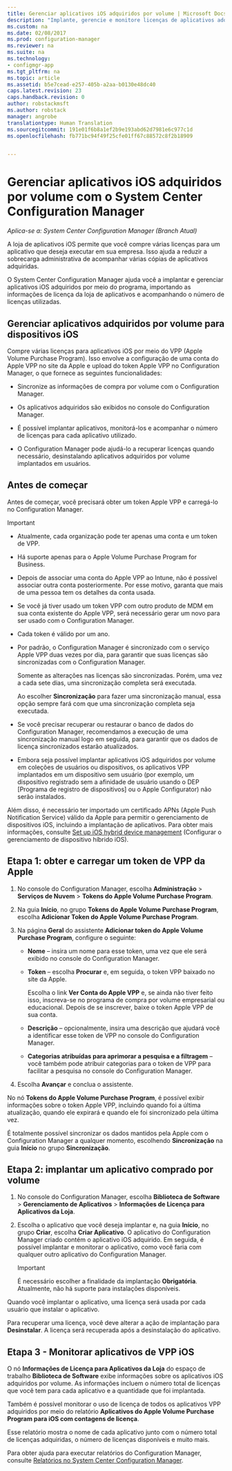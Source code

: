 ```yaml
---
title: Gerenciar aplicativos iOS adquiridos por volume | Microsoft Docs
description: "Implante, gerencie e monitore licenças de aplicativos adquiridos por meio da loja de aplicativos iOS."
ms.custom: na
ms.date: 02/08/2017
ms.prod: configuration-manager
ms.reviewer: na
ms.suite: na
ms.technology:
- configmgr-app
ms.tgt_pltfrm: na
ms.topic: article
ms.assetid: b5e7cead-e257-405b-a2aa-b0130e48dc40
caps.latest.revision: 23
caps.handback.revision: 0
author: robstackmsft
ms.author: robstack
manager: angrobe
translationtype: Human Translation
ms.sourcegitcommit: 191e01f6b8a1ef2b9e193abd62d7981e6c977c1d
ms.openlocfilehash: fb771bc94f49f25cfe01ff67c88572c8f2b18909


---
```

# <a name="manage-volume-purchased-ios-apps-with-system-center-configuration-manager"></a>Gerenciar aplicativos iOS adquiridos por volume com o System Center Configuration Manager

*Aplica-se a: System Center Configuration Manager (Branch Atual)*



 A loja de aplicativos iOS permite que você compre várias licenças para um aplicativo que deseja executar em sua empresa. Isso ajuda a reduzir a sobrecarga administrativa de acompanhar várias cópias de aplicativos adquiridas.  

 O System Center Configuration Manager ajuda você a implantar e gerenciar aplicativos iOS adquiridos por meio do programa, importando as informações de licença da loja de aplicativos e acompanhando o número de licenças utilizadas.  

## <a name="manage-volume-purchased-apps-for-ios-devices"></a>Gerenciar aplicativos adquiridos por volume para dispositivos iOS  
 Compre várias licenças para aplicativos iOS por meio do VPP (Apple Volume Purchase Program). Isso envolve a configuração de uma conta do Apple VPP no site da Apple e upload do token Apple VPP no Configuration Manager, o que fornece as seguintes funcionalidades:  

-   Sincronize as informações de compra por volume com o Configuration Manager.  

-   Os aplicativos adquiridos são exibidos no console do Configuration Manager.  

-   É possível implantar aplicativos, monitorá-los e acompanhar o número de licenças para cada aplicativo utilizado.  

-   O Configuration Manager pode ajudá-lo a recuperar licenças quando necessário, desinstalando aplicativos adquiridos por volume implantados em usuários.  

## <a name="before-you-start"></a>Antes de começar  
 Antes de começar, você precisará obter um token Apple VPP e carregá-lo no Configuration Manager.  

> [!IMPORTANT]  
>  -   Atualmente, cada organização pode ter apenas uma conta e um token de VPP.  
> -   Há suporte apenas para o Apple Volume Purchase Program for Business.  
> -   Depois de associar uma conta do Apple VPP ao Intune, não é possível associar outra conta posteriormente. Por esse motivo, garanta que mais de uma pessoa tem os detalhes da conta usada.  
> -   Se você já tiver usado um token VPP com outro produto de MDM em sua conta existente do Apple VPP, será necessário gerar um novo para ser usado com o Configuration Manager.  
> -   Cada token é válido por um ano.  
> -   Por padrão, o Configuration Manager é sincronizado com o serviço Apple VPP duas vezes por dia, para garantir que suas licenças são sincronizadas com o Configuration Manager.  
>   
>      Somente as alterações nas licenças são sincronizadas. Porém, uma vez a cada sete dias, uma sincronização completa será executada.  
>   
>      Ao escolher **Sincronização** para fazer uma sincronização manual, essa opção sempre fará com que uma sincronização completa seja executada.  
> -   Se você precisar recuperar ou restaurar o banco de dados do Configuration Manager, recomendamos a execução de uma sincronização manual logo em seguida, para garantir que os dados de licença sincronizados estarão atualizados.  
> -   Embora seja possível implantar aplicativos iOS adquiridos por volume em coleções de usuários ou dispositivos, os aplicativos VPP implantados em um dispositivo sem usuário (por exemplo, um dispositivo registrado sem a afinidade de usuário usando o DEP [Programa de registro de dispositivos] ou o Apple Configurator) não serão instalados.  

 Além disso, é necessário ter importado um certificado APNs (Apple Push Notification Service) válido da Apple para permitir o gerenciamento de dispositivos iOS, incluindo a implantação de aplicativos. Para obter mais informações, consulte [Set up iOS hybrid device management](../../mdm/deploy-use/enroll-hybrid-ios-mac.md) (Configurar o gerenciamento de dispositivo híbrido iOS).  

## <a name="step-1---to-get-and-upload-an-apple-vpp-token"></a>Etapa 1: obter e carregar um token de VPP da Apple  

1.  No console do Configuration Manager, escolha **Administração** > **Serviços de Nuvem** > **Tokens do Apple Volume Purchase Program**.   

3.  Na guia **Início**, no grupo **Tokens do Apple Volume Purchase Program**, escolha **Adicionar Token do Apple Volume Purchase Program**.  

4.  Na página **Geral** do assistente **Adicionar token do Apple Volume Purchase Program**, configure o seguinte:   

    -   **Nome** – insira um nome para esse token, uma vez que ele será exibido no console do Configuration Manager.  

    -   **Token** – escolha **Procurar** e, em seguida, o token VPP baixado no site da Apple.  

         Escolha o link **Ver Conta do Apple VPP** e, se ainda não tiver feito isso, inscreva-se no programa de compra por volume empresarial ou educacional. Depois de se inscrever, baixe o token Apple VPP de sua conta.  

    -   **Descrição** – opcionalmente, insira uma descrição que ajudará você a identificar esse token de VPP no console do Configuration Manager.  

    -   **Categorias atribuídas para aprimorar a pesquisa e a filtragem** – você também pode atribuir categorias para o token de VPP para facilitar a pesquisa no console do Configuration Manager.  

5.  Escolha **Avançar** e conclua o assistente.  

No nó **Tokens do Apple Volume Purchase Program**, é possível exibir informações sobre o token Apple VPP, incluindo quando foi a última atualização, quando ele expirará e quando ele foi sincronizado pela última vez.

É totalmente possível sincronizar os dados mantidos pela Apple com o Configuration Manager a qualquer momento, escolhendo **Sincronização** na guia **Início** no grupo **Sincronização**.  

## <a name="step-2---deploy-a-volume-purchased-app"></a>Etapa 2: implantar um aplicativo comprado por volume  

1.  No console do Configuration Manager, escolha **Biblioteca de Software** > **Gerenciamento de Aplicativos** > **Informações de Licença para Aplicativos da Loja**.  

3.  Escolha o aplicativo que você deseja implantar e, na guia **Início**, no grupo **Criar**, escolha **Criar Aplicativo**.
O aplicativo do Configuration Manager criado contém o aplicativo iOS adquirido. Em seguida, é possível implantar e monitorar o aplicativo, como você faria com qualquer outro aplicativo do Configuration Manager.

    > [!IMPORTANT]  
    > É necessário escolher a finalidade da implantação **Obrigatória**. Atualmente, não há suporte para instalações disponíveis.

 Quando você implantar o aplicativo, uma licença será usada por cada usuário que instalar o aplicativo.  

 Para recuperar uma licença, você deve alterar a ação de implantação para **Desinstalar**. A licença será recuperada após a desinstalação do aplicativo.  

## <a name="step-3---monitor-ios-vpp-apps"></a>Etapa 3 - Monitorar aplicativos de VPP iOS  
 O nó **Informações de Licença para Aplicativos da Loja** do espaço de trabalho **Biblioteca de Software** exibe informações sobre os aplicativos iOS adquiridos por volume. As informações incluem o número total de licenças que você tem para cada aplicativo e a quantidade que foi implantada.

 Também é possível monitorar o uso de licença de todos os aplicativos VPP adquiridos por meio do relatório **Aplicativos do Apple Volume Purchase Program para iOS com contagens de licença**.  

 Esse relatório mostra o nome de cada aplicativo junto com o número total de licenças adquiridas, o número de licenças disponíveis e muito mais.  

 Para obter ajuda para executar relatórios do Configuration Manager, consulte [Relatórios no System Center Configuration Manager](../../core/servers/manage/reporting.md).  



<!--HONumber=Feb17_HO2-->



